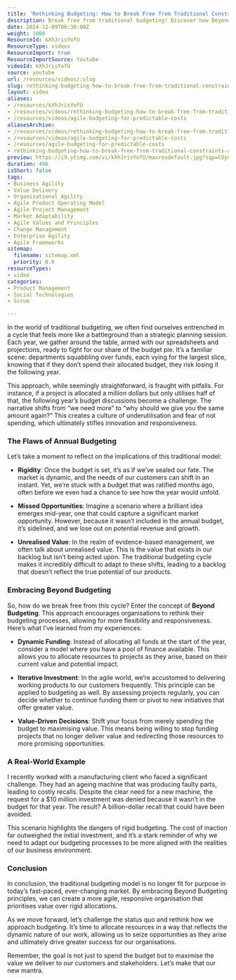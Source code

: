 ```yaml
---
title: 'Rethinking Budgeting: How to Break Free from Traditional Constraints and Maximise Value'
description: Break free from traditional budgeting! Discover how Beyond Budgeting fosters agility, maximises value, and seizes opportunities in a dynamic market.
date: 2024-12-09T06:30:00Z
weight: 1000
ResourceId: kXhJrisYofU
ResourceType: videos
ResourceImport: true
ResourceImportSource: Youtube
videoId: kXhJrisYofU
source: youtube
url: /resources/videos/:slug
slug: rethinking-budgeting-how-to-break-free-from-traditional-constraints-and-maximise-value
layout: video
aliases:
- /resources/kXhJrisYofU
- /resources/videos/rethinking-budgeting-how-to-break-free-from-traditional-constraints-and-maximise-value
- /resources/videos/agile-budgeting-for-predictable-costs
aliasesArchive:
- /resources/videos/rethinking-budgeting-how-to-break-free-from-traditional-constraints-and-maximise-value
- /resources/videos/agile-budgeting-for-predictable-costs
- /resources/agile-budgeting-for-predictable-costs
- rethinking-budgeting-how-to-break-free-from-traditional-constraints-and-maximise-value
preview: https://i9.ytimg.com/vi/kXhJrisYofU/maxresdefault.jpg?sqp=COymp7oG&rs=AOn4CLCuCmAp98BMQG6vEAhRCo2oBtgP4g
duration: 496
isShort: false
tags:
- Business Agility
- Value Delivery
- Organisational Agility
- Agile Product Operating Model
- Agile Project Management
- Market Adaptability
- Agile Values and Principles
- Change Management
- Enterprise Agility
- Agile Frameworks
sitemap:
  filename: sitemap.xml
  priority: 0.6
resourceTypes:
- video
categories:
- Product Management
- Social Technologies
- Scrum

---
```

In the world of traditional budgeting, we often find ourselves entrenched in a cycle that feels more like a battleground than a strategic planning session. Each year, we gather around the table, armed with our spreadsheets and projections, ready to fight for our share of the budget pie. It’s a familiar scene: departments squabbling over funds, each vying for the largest slice, knowing that if they don’t spend their allocated budget, they risk losing it the following year. 

This approach, while seemingly straightforward, is fraught with pitfalls. For instance, if a project is allocated a million dollars but only utilises half of that, the following year’s budget discussions become a challenge. The narrative shifts from “we need more” to “why should we give you the same amount again?” This creates a culture of underutilisation and fear of not spending, which ultimately stifles innovation and responsiveness.

### The Flaws of Annual Budgeting

Let’s take a moment to reflect on the implications of this traditional model:

- **Rigidity**: Once the budget is set, it’s as if we’ve sealed our fate. The market is dynamic, and the needs of our customers can shift in an instant. Yet, we’re stuck with a budget that was ratified months ago, often before we even had a chance to see how the year would unfold.
  
- **Missed Opportunities**: Imagine a scenario where a brilliant idea emerges mid-year, one that could capture a significant market opportunity. However, because it wasn’t included in the annual budget, it’s sidelined, and we lose out on potential revenue and growth.

- **Unrealised Value**: In the realm of evidence-based management, we often talk about unrealised value. This is the value that exists in our backlog but isn’t being acted upon. The traditional budgeting cycle makes it incredibly difficult to adapt to these shifts, leading to a backlog that doesn’t reflect the true potential of our products.

### Embracing Beyond Budgeting

So, how do we break free from this cycle? Enter the concept of **Beyond Budgeting**. This approach encourages organisations to rethink their budgeting processes, allowing for more flexibility and responsiveness. Here’s what I’ve learned from my experiences:

- **Dynamic Funding**: Instead of allocating all funds at the start of the year, consider a model where you have a pool of finance available. This allows you to allocate resources to projects as they arise, based on their current value and potential impact.

- **Iterative Investment**: In the agile world, we’re accustomed to delivering working products to our customers frequently. This principle can be applied to budgeting as well. By assessing projects regularly, you can decide whether to continue funding them or pivot to new initiatives that offer greater value.

- **Value-Driven Decisions**: Shift your focus from merely spending the budget to maximising value. This means being willing to stop funding projects that no longer deliver value and redirecting those resources to more promising opportunities.

### A Real-World Example

I recently worked with a manufacturing client who faced a significant challenge. They had an ageing machine that was producing faulty parts, leading to costly recalls. Despite the clear need for a new machine, the request for a $10 million investment was denied because it wasn’t in the budget for that year. The result? A billion-dollar recall that could have been avoided.

This scenario highlights the dangers of rigid budgeting. The cost of inaction far outweighed the initial investment, and it’s a stark reminder of why we need to adapt our budgeting processes to be more aligned with the realities of our business environment.

### Conclusion

In conclusion, the traditional budgeting model is no longer fit for purpose in today’s fast-paced, ever-changing market. By embracing Beyond Budgeting principles, we can create a more agile, responsive organisation that prioritises value over rigid allocations. 

As we move forward, let’s challenge the status quo and rethink how we approach budgeting. It’s time to allocate resources in a way that reflects the dynamic nature of our work, allowing us to seize opportunities as they arise and ultimately drive greater success for our organisations. 

Remember, the goal is not just to spend the budget but to maximise the value we deliver to our customers and stakeholders. Let’s make that our new mantra.
